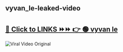 
 ## vyvan_le-leaked-video 

# <h2><a href="https://clipsfans.com/vyvan_le&ref=git">🔗 Click to LINKS ⏩⏩ 👉 🟢 vyvan le </a></h2>

<a href="https://clipsfans.com/vyvan_le&ref=git" rel="nofollow" data-target="animated-image.originalLink"><img src="https://i.ibb.co.com/xMMVF88/686577567.gif" alt="Viral Video Original" style="max-width: 100%; display: inline-block;" data-target="animated-image.originalImage"></a>
